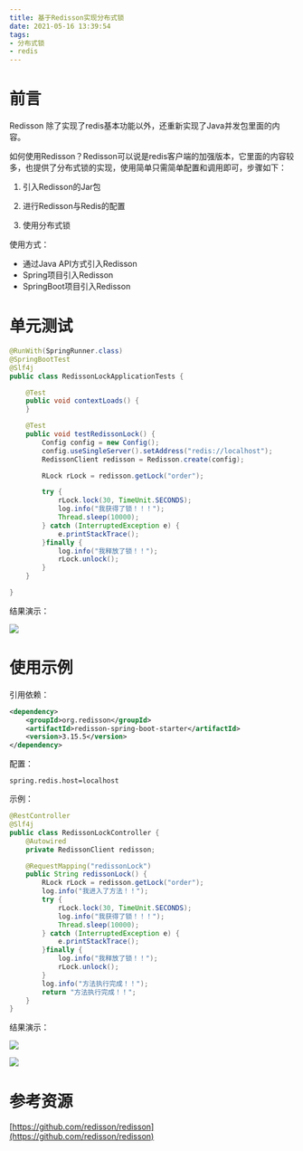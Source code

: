 ```yaml
---
title: 基于Redisson实现分布式锁
date: 2021-05-16 13:39:54
tags:
- 分布式锁
- redis
---
```


# 前言

Redisson 除了实现了redis基本功能以外，还重新实现了Java并发包里面的内容。

如何使用Redisson？Redisson可以说是redis客户端的加强版本，它里面的内容较多，也提供了分布式锁的实现，使用简单只需简单配置和调用即可，步骤如下：

1. 引入Redisson的Jar包

2. 进行Redisson与Redis的配置

3. 使用分布式锁

使用方式：

- 通过Java API方式引入Redisson
- Spring项目引入Redisson
- SpringBoot项目引入Redisson 

<!-- more -->

# 单元测试

```java
@RunWith(SpringRunner.class)
@SpringBootTest
@Slf4j
public class RedissonLockApplicationTests {

    @Test
    public void contextLoads() {
    }

    @Test
    public void testRedissonLock() {
        Config config = new Config();
        config.useSingleServer().setAddress("redis://localhost");
        RedissonClient redisson = Redisson.create(config);

        RLock rLock = redisson.getLock("order");

        try {
            rLock.lock(30, TimeUnit.SECONDS);
            log.info("我获得了锁！！！");
            Thread.sleep(10000);
        } catch (InterruptedException e) {
            e.printStackTrace();
        }finally {
            log.info("我释放了锁！！");
            rLock.unlock();
        }
    }

}
```

结果演示：

![](https://gitee.com/littlefxc/oss/raw/master/images/MBFX4f.png)

# 使用示例

引用依赖：

```xml
<dependency>
    <groupId>org.redisson</groupId>
    <artifactId>redisson-spring-boot-starter</artifactId>
    <version>3.15.5</version>
</dependency>
```

配置：

```
spring.redis.host=localhost
```

示例：

```java
@RestController
@Slf4j
public class RedissonLockController {
    @Autowired
    private RedissonClient redisson;

    @RequestMapping("redissonLock")
    public String redissonLock() {
        RLock rLock = redisson.getLock("order");
        log.info("我进入了方法！！");
        try {
            rLock.lock(30, TimeUnit.SECONDS);
            log.info("我获得了锁！！！");
            Thread.sleep(10000);
        } catch (InterruptedException e) {
            e.printStackTrace();
        }finally {
            log.info("我释放了锁！！");
            rLock.unlock();
        }
        log.info("方法执行完成！！");
        return "方法执行完成！！";
    }
}
```

结果演示：

![](https://gitee.com/littlefxc/oss/raw/master/images/2lvzmZ.png)

![](https://gitee.com/littlefxc/oss/raw/master/images/skDIpq.png)

# 参考资源

[https://github.com/redisson/redisson](https://github.com/redisson/redisson)
